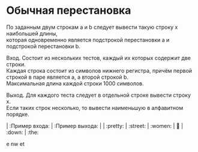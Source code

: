# Обычная перестановка  
По заданным двум строкам a и b следует вывести такую строку x наибольшей длины,  
которая одновременно является подстрокой перестановки a и подстрокой перестановки b.

Вход. Состоит из нескольких тестов, каждый их которых содержит две строки.  
Каждая строка состоит из символов нижнего регистра, причём первой строкой в паре является a, а второй строкой b.  
Максимальная длина каждой строки 1000 символов.  

Выход. Для каждого теста следует в отдельной строке вывести строку x.  
Если таких строк несколько, то вывести наименьшую в алфавитном порядке.

| :Пример входа: | :Пример выхода: |
| :pretty:     |   :street:
| :women:
| :walking:
| :down:
| :the:

 e nw et